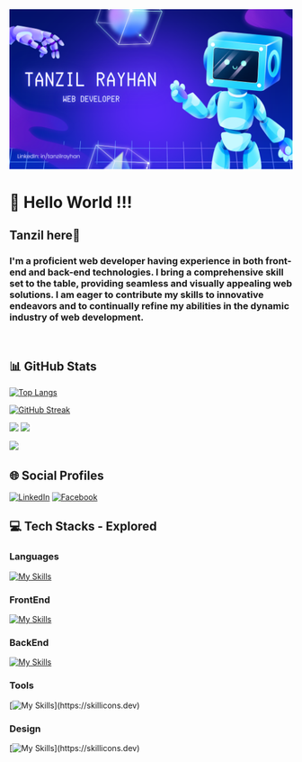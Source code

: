 <a href="">
<img src="./images/Profile-Cover.png" />
</a>

<br>

# 💫 Hello World !!!
## Tanzil here👋

<h3>I'm a proficient web developer having experience in both front-end and back-end technologies. I bring a comprehensive skill set to the table, providing seamless and visually appealing web solutions. I am eager to contribute my skills to innovative endeavors and to continually refine my abilities in the dynamic industry of web development.</h3> <br>

## 📊 GitHub Stats

[![Top Langs](https://github-readme-stats.vercel.app/api/top-langs/?username=tanzilrayhan&theme=tokyonight)](https://github.com/anuraghazra/github-readme-stats)

[![GitHub Streak](https://github-readme-streak-stats.herokuapp.com?user=tanzilrayhan&theme=tokyonight&hide_border=true)](https://git.io/streak-stats)

![](http://github-profile-summary-cards.vercel.app/api/cards/stats?username=tanzilrayhan&theme=tokyonight) ![](http://github-profile-summary-cards.vercel.app/api/cards/productive-time?username=tanzilrayhan&theme=tokyonight&utcOffset=8)

![](http://github-profile-summary-cards.vercel.app/api/cards/profile-details?username=tanzilrayhan&theme=tokyonight)







## 🌐 Social Profiles

[![LinkedIn](https://img.shields.io/badge/LinkedIn-%230077B5.svg?logo=linkedin&logoColor=white)](https://linkedin.com/in/tanzilrayhan)  [![Facebook](https://img.shields.io/badge/Facebook-%231877F2.svg?logo=Facebook&logoColor=white)](https://facebook.com/tanzilrayhan2001)

## 💻 Tech Stacks - Explored

### Languages 
[![My Skills](https://skillicons.dev/icons?i=c,cpp,py,java,js,ts)](https://skillicons.dev)
### FrontEnd 
[![My Skills](https://skillicons.dev/icons?i=react,nextjs,js,html,css,bootstrap,sass,tailwind,materialui)](https://skillicons.dev)
### BackEnd 
[![My Skills](https://skillicons.dev/icons?i=nodejs,express,mongo,firebase,mysql)](https://skillicons.dev)
### Tools 
[![My Skills](https://skillicons.dev/icons?i=git,github,vscode,vercel,netlify,vite,)](https://skillicons.dev)
### Design 
[![My Skills](https://skillicons.dev/icons?i=figma,ps,ai,)](https://skillicons.dev)

